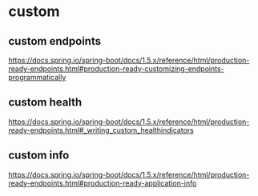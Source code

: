 # custom

## custom endpoints
https://docs.spring.io/spring-boot/docs/1.5.x/reference/html/production-ready-endpoints.html#production-ready-customizing-endpoints-programmatically

## custom health
https://docs.spring.io/spring-boot/docs/1.5.x/reference/html/production-ready-endpoints.html#_writing_custom_healthindicators

## custom info
https://docs.spring.io/spring-boot/docs/1.5.x/reference/html/production-ready-endpoints.html#production-ready-application-info
